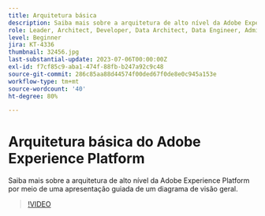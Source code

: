 ```yaml
---
title: Arquitetura básica
description: Saiba mais sobre a arquitetura de alto nível da Adobe Experience Platform por meio de uma apresentação guiada de um diagrama de visão geral.
role: Leader, Architect, Developer, Data Architect, Data Engineer, Admin, User
level: Beginner
jira: KT-4336
thumbnail: 32456.jpg
last-substantial-update: 2023-07-06T00:00:00Z
exl-id: f7cf85c9-aba1-474f-88fb-b247a92c9c48
source-git-commit: 286c85aa88d44574f00ded67f0de8e0c945a153e
workflow-type: tm+mt
source-wordcount: '40'
ht-degree: 80%

---
```


# Arquitetura básica do Adobe Experience Platform

Saiba mais sobre a arquitetura de alto nível da Adobe Experience Platform por meio de uma apresentação guiada de um diagrama de visão geral.

>[!VIDEO](https://video.tv.adobe.com/v/32456?learn=on&enablevpops)


